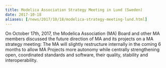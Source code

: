 ```yaml
---
title: Modelica Association Strategy Meeting in Lund (Sweden)
date: 2017-10-18
aliases: [/news/2017/10/18/modelica-strategy-meeting-lund.html]
---
```


On October 17th, 2017, the Modelica Association (MA) Board and other
MA members discussed the future direction of MA and its projects
on a MA strategy meeting: The MA will slightly restructure internally
in the coming 6 months to
allow MA Projects more autonomy while centrally strengthening
open, coordinated standards and software, their
quality, stability and interoperability.

